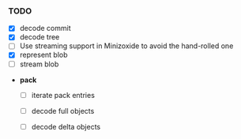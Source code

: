 ### TODO

* [x] decode commit
* [x] decode tree
* [ ] Use streaming support in Minizoxide to avoid the hand-rolled one
* [x] represent blob
* [ ] stream blob
* **pack**
   * [ ] iterate pack entries
   * [ ] decode full objects
   * [ ] decode delta objects

